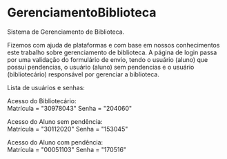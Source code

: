 # GerenciamentoBiblioteca
Sistema de Gerenciamento de Biblioteca.

Fizemos com ajuda de plataformas e com base em nossos conhecimentos este trabalho sobre gerenciamento de biblioteca. 
A página de login passa por uma validação do formulário de envio, tendo o usuário (aluno) que possui pendencias, o usuário (aluno) sem pendencias e o usuário (bibliotecário) responsável por gerenciar a biblioteca. 

 
Lista de usuários e senhas: 

Acesso do Bibliotecário:  
Matrícula = "30978043" Senha = "204060" 


Acesso do Aluno sem pendência:  
Matrícula = "30112020" Senha = "153045" 

 
Acesso do Aluno com pendência:  
Matrícula = "00051103" Senha = "170516" 
